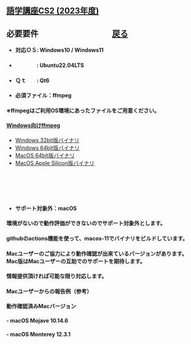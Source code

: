 ## [語学講座CS2 (2023年度)](https://csreviser.github.io/CaptureStream2/) 
## 必要要件　　　　　　　　　    [戻る](https://csreviser.github.io/CaptureStream2/#必要要件) 
- #### 対応ＯＳ: Windows10 / Windows11
- #### 　　　　: Ubuntu22.04LTS
- #### Ｑｔ　　: Qt6                   
- #### 必須ファイル：ffmpeg                            
#### ※ffmpegはご利用OS環境にあったファイルをご用意ください。                                
#### [Windows向けffmpeg](https://www.gyan.dev/ffmpeg/builds/)                     　                
* [Windows 32bit版バイナリ](https://github.com/sudo-nautilus/FFmpeg-Builds-Win32/wiki/Latest)         
* [Windows 64bit版バイナリ](https://github.com/BtbN/FFmpeg-Builds/wiki/Latest)   
* [MacOS 64bit版バイナリ](https://evermeet.cx/ffmpeg/)
* [MacOS Apple Silicon版バイナリ](https://www.osxexperts.net/)
#### 　　
#### 　　
- #### サポート対象外：macOS             
#### 環境がないので動作評価ができないのでサポート対象外とします。                        
#### githubのactions機能を使って、macos-11でバイナリをビルドしています。                 
#### Macユーザーのご協力により動作確認が出来ているバージョンがあります。Mac版はMacユーザーの互助でのサポートを期待します。          
#### 情報提供頂ければ可能な限り対応します。                        
#### Macユーザーからの報告例（参考）                 
#### 動作確認済みMacバージョン                
#### - macOS Mojave 10.14.6                 
#### - macOS Monterey 12.3.1           

